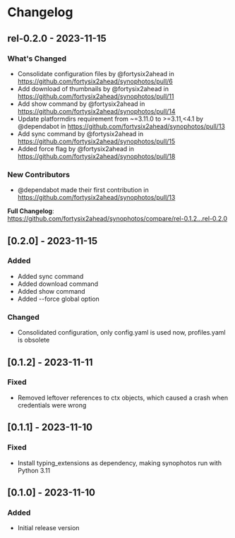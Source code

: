 # Changelog

## rel-0.2.0 - 2023-11-15

### What's Changed

- Consolidate configuration files by @fortysix2ahead in https://github.com/fortysix2ahead/synophotos/pull/6
- Add download of thumbnails by @fortysix2ahead in https://github.com/fortysix2ahead/synophotos/pull/11
- Add show command by @fortysix2ahead in https://github.com/fortysix2ahead/synophotos/pull/14
- Update platformdirs requirement from ~=3.11.0 to >=3.11,<4.1 by @dependabot in https://github.com/fortysix2ahead/synophotos/pull/13
- Add sync command by @fortysix2ahead in https://github.com/fortysix2ahead/synophotos/pull/15
- Added force flag by @fortysix2ahead in https://github.com/fortysix2ahead/synophotos/pull/18

### New Contributors

- @dependabot made their first contribution in https://github.com/fortysix2ahead/synophotos/pull/13

**Full Changelog**: https://github.com/fortysix2ahead/synophotos/compare/rel-0.1.2...rel-0.2.0

## [0.2.0] - 2023-11-15

### Added

- Added sync command
- Added download command
- Added show command
- Added --force global option

### Changed

- Consolidated configuration, only config.yaml is used now, profiles.yaml is obsolete

## [0.1.2] - 2023-11-11

### Fixed

- Removed leftover references to ctx objects, which caused a crash when credentials were wrong

## [0.1.1] - 2023-11-10

### Fixed

- Install typing_extensions as dependency, making synophotos run with Python 3.11

## [0.1.0] - 2023-11-10

### Added

- Initial release version

